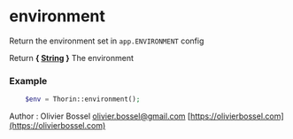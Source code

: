 # environment

Return the environment set in `app.ENVIRONMENT` config

Return **{ [String](http://php.net/manual/en/language.types.string.php) }** The environment

### Example
```php
	$env = Thorin::environment();
```
Author : Olivier Bossel [olivier.bossel@gmail.com](mailto:olivier.bossel@gmail.com) [https://olivierbossel.com](https://olivierbossel.com)